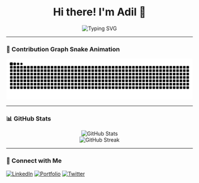 <h1 align="center">Hi there! I'm Adil 👋</h1>

<p align="center">
  <img src="https://readme-typing-svg.herokuapp.com?font=Fira+Code&duration=3000&pause=1000&color=36BCF7&center=true&vCenter=true&width=435&lines=Web+Developer;MERN+Stack+Enthusiast;Building+Awesome+Projects" alt="Typing SVG">
</p>

---

### 🐍 Contribution Graph Snake Animation
<p align="center">
  <img src="https://github.com/Adilsheikhh/Adilsheikhh/blob/main/github-contribution-grid-snake.svg" alt="Snake animation">
</p>

---

### 📊 GitHub Stats
<p align="center">
  <img src="https://github-readme-stats.vercel.app/api?username=Adilsheikhh&show_icons=true&theme=tokyonight" alt="GitHub Stats">
  <br>
  <img src="https://github-readme-streak-stats.herokuapp.com/?user=Adilsheikhh&theme=tokyonight" alt="GitHub Streak">
</p>

---

### 🔗 Connect with Me
[![LinkedIn](https://img.shields.io/badge/LinkedIn-blue?style=for-the-badge&logo=linkedin)](https://linkedin.com/in/your-profile)
[![Portfolio](https://img.shields.io/badge/Portfolio-000?style=for-the-badge&logo=vercel)](https://your-portfolio.com)
[![Twitter](https://img.shields.io/badge/Twitter-1DA1F2?style=for-the-badge&logo=twitter)](https://twitter.com/your-handle)
